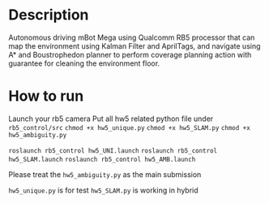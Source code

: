 # Description

Autonomous driving mBot Mega using Qualcomm RB5 processor that can map the environment using Kalman Filter and AprilTags, and navigate using A* and Boustrophedon planner to perform coverage planning action with guarantee for cleaning the environment floor.

# How to run
Launch your rb5 camera
Put all hw5 related python file under ```rb5_control/src```
```chmod +x hw5_unique.py```
```chmod +x hw5_SLAM.py```
```chmod +x hw5_ambiguity.py```

```roslaunch rb5_control hw5_UNI.launch```
```roslaunch rb5_control hw5_SLAM.launch```
```roslaunch rb5_control hw5_AMB.launch```

Please treat the ```hw5_ambiguity.py``` as the main submission

```hw5_unique.py``` is for test
```hw5_SLAM.py``` is working in hybrid
